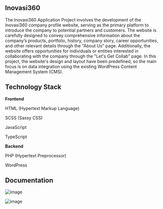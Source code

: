 ## Inovasi360

The Inovasi360 Application Project involves the development of the Inovasi360 company profile website, serving as the primary platform to introduce the company to potential partners and customers. The website is carefully designed to convey comprehensive information about the company’s products, portfolio, history, company story, career opportunities, and other relevant details through the "About Us" page. Additionally, the website offers opportunities for individuals or entities interested in collaborating with the company through the "Let's Get Collab" page. In this project, the website's design and layout have been predefined, so the main focus is on data integration using the existing WordPress Content Management System (CMS).

## Technology Stack

**Frontend**

HTML (Hypertext Markup Language)

SCSS (Sassy CSS)

JavaScript

TypeScript


**Backend**

PHP (Hypertext Preprocessor)

WordPress

## Documentation
![image](https://github.com/user-attachments/assets/567a75f6-10bd-402b-a088-056e3579ac6c)

![image](https://github.com/user-attachments/assets/5167f2ce-e18c-45cf-9200-238b97e3b16d)

